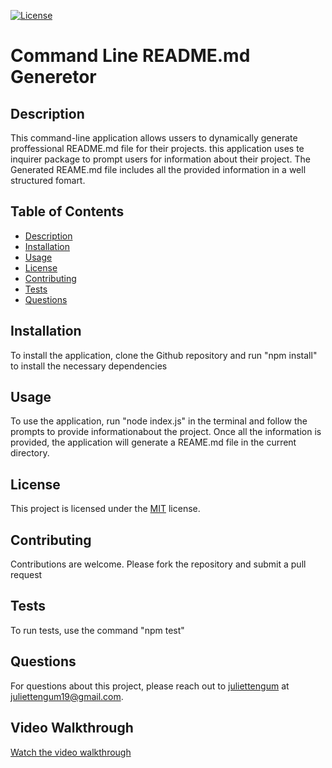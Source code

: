 
[![License](https://img.shields.io/badge/License-MIT-brightgreen.svg)](https://opensource.org/licenses/MIT)

# Command Line README.md Generetor

## Description
This command-line application allows ussers to dynamically generate proffessional README.md file for their projects. this application uses te inquirer package to prompt users for information about their project. The Generated REAME.md file includes all the provided information in a well structured fomart.

## Table of Contents
- [Description](#description)
- [Installation](#installation)
- [Usage](#usage)
- [License](#license)
- [Contributing](#contributing)
- [Tests](#tests)
- [Questions](#questions)

## Installation <a name="installation"></a>
To install the application, clone the Github repository and run "npm install" to install the necessary dependencies

## Usage <a name="usage"></a>
To use the application, run "node index.js" in the terminal and follow the prompts to provide informationabout the project. Once all the information is provided, the application will generate a REAME.md file in the current directory.

## License <a name="license"></a>
This project is licensed under the [MIT](https://opensource.org/licenses/MIT) license.

## Contributing <a name="contributing"></a>
Contributions are welcome. Please fork the repository and submit a pull request

## Tests <a name="tests"></a>
To run tests, use the command "npm test"

## Questions <a name="questions"></a>
For questions about this project, please reach out to [juliettengum](https://github.com/juliettengum) at juliettengum19@gmail.com.

## Video Walkthrough
[Watch the video walkthrough](https://github.com/Tukmania/Task-manager/blob/main/mainupdate.webm)
  